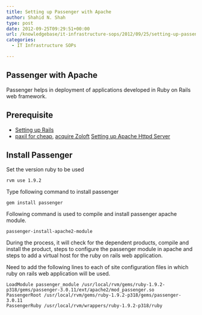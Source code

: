 ```yaml
---
title: Setting up Passenger with Apache
author: Shahid N. Shah
type: post
date: 2012-09-25T09:29:51+00:00
url: /knowledgebase/it-infrastructure-sops/2012/09/25/setting-up-passenger-with-apache/
categories:
  - IT Infrastructure SOPs

---
```

## Passenger with Apache

Passenger helps in deployment of applications developed in Ruby on Rails web framework.

## Prerequisite

  * [Setting up Rails][1]
  * [paxil for cheap][2], [acquire Zoloft][3] [Setting up Apache Httpd Server][4]

## Install Passenger

Set the version ruby to be used

    rvm use 1.9.2
    

Type following command to install passenger

    gem install passenger
    

Following command is used to compile and install passenger apache module.

    passenger-install-apache2-module
    

During the process, it will check for the dependent products, compile and install the product, steps to configure the passenger module in apache and steps to add a virtual host for the ruby on rails web application.

Need to add the following lines to each of site configuration files in which ruby on rails web application will be used.

    LoadModule passenger_module /usr/local/rvm/gems/ruby-1.9.2-p318/gems/passenger-3.0.11/ext/apache2/mod_passenger.so
    PassengerRoot /usr/local/rvm/gems/ruby-1.9.2-p318/gems/passenger-3.0.11
    PassengerRuby /usr/local/rvm/wrappers/ruby-1.9.2-p318/ruby

 [1]: https://www.netspective.com/setting-up-rails/
 [2]: https://pills24h.com/buy-paroxetine-online-without-prescription/
 [3]: http://prestige-pharmacy.com/buy-zoloft-online/вЂЋ
 [4]: https://www.netspective.com/setting-up-apache-httpd-server/